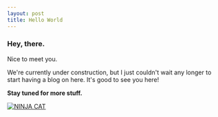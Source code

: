 ```yaml
---
layout: post
title: Hello World
---
```


### Hey, there.

Nice to meet you.

We're currently under construction, but I just couldn't wait any longer to start having a blog on here. It's good to see you here!

**Stay tuned for more stuff.**

<a href="http://www.flickr.com/photos/jordanthornquest/10802994273/" title="NINJA CAT by jordanthornquest, on Flickr"><img class="img-responsive" src="http://farm4.staticflickr.com/3763/10802994273_cb67fdfdc3_o.jpg" alt="NINJA CAT"></a>
